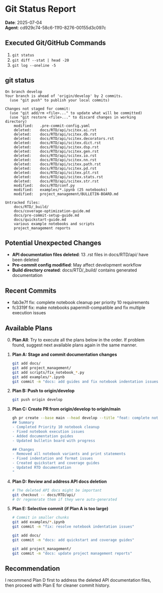 # Git Status Report
**Date**: 2025-07-04  
**Agent**: cd929c74-58c6-11f0-8276-00155d3c097c

## Executed Git/GitHub Commands
1. `git status`
2. `git diff --stat | head -20`
3. `git log --oneline -5`

## git status
```plaintext
On branch develop
Your branch is ahead of 'origin/develop' by 2 commits.
  (use "git push" to publish your local commits)

Changes not staged for commit:
  (use "git add/rm <file>..." to update what will be committed)
  (use "git restore <file>..." to discard changes in working directory)
	modified:   .pre-commit-config.yaml
	deleted:    docs/RTD/api/scitex.ai.rst
	deleted:    docs/RTD/api/scitex.db.rst
	deleted:    docs/RTD/api/scitex.decorators.rst
	deleted:    docs/RTD/api/scitex.dict.rst
	deleted:    docs/RTD/api/scitex.dsp.rst
	deleted:    docs/RTD/api/scitex.gen.rst
	deleted:    docs/RTD/api/scitex.io.rst
	deleted:    docs/RTD/api/scitex.nn.rst
	deleted:    docs/RTD/api/scitex.path.rst
	deleted:    docs/RTD/api/scitex.pd.rst
	deleted:    docs/RTD/api/scitex.plt.rst
	deleted:    docs/RTD/api/scitex.stats.rst
	deleted:    docs/RTD/api/scitex.str.rst
	modified:   docs/RTD/conf.py
	modified:   examples/*.ipynb (25 notebooks)
	modified:   project_management/BULLETIN-BOARD.md

Untracked files:
	docs/RTD/_build/
	docs/coverage-optimization-guide.md
	docs/pre-commit-setup-guide.md
	docs/quickstart-guide.md
	various example notebooks and scripts
	project_management reports
```

## Potential Unexpected Changes
- **API documentation files deleted**: 13 .rst files in docs/RTD/api/ have been deleted
- **Pre-commit config modified**: May affect development workflow
- **Build directory created**: docs/RTD/_build/ contains generated documentation

## Recent Commits
- fab3e7f fix: complete notebook cleanup per priority 10 requirements
- fc3319f fix: make notebooks papermill-compatible and fix multiple execution issues

## Available Plans

0. **Plan All**:
   Try to execute all the plans below in the order.
   If problem found, suggest next available plans again in the same manner.

1. **Plan A: Stage and commit documentation changes**
   ```bash
   git add docs/
   git add project_management/
   git add scripts/fix_notebook_*.py
   git add examples/*.ipynb
   git commit -m "docs: add guides and fix notebook indentation issues"
   ```

2. **Plan B: Push to origin/develop**
   ```bash
   git push origin develop
   ```

3. **Plan C: Create PR from origin/develop to origin/main**
   ```bash
   gh pr create --base main --head develop --title "feat: complete notebook cleanup and documentation updates" --body "
   ## Summary
   - Completed Priority 10 notebook cleanup
   - Fixed notebook execution issues
   - Added documentation guides
   - Updated bulletin board with progress
   
   ## Changes
   - Removed all notebook variants and print statements
   - Fixed indentation and format issues
   - Created quickstart and coverage guides
   - Updated RTD documentation
   "
   ```

4. **Plan D: Review and address API docs deletion**
   ```bash
   # The deleted API docs might be important
   git checkout -- docs/RTD/api/
   # Or regenerate them if they were auto-generated
   ```

5. **Plan E: Selective commit (if Plan A is too large)**
   ```bash
   # Commit in smaller chunks
   git add examples/*.ipynb
   git commit -m "fix: resolve notebook indentation issues"
   
   git add docs/
   git commit -m "docs: add quickstart and coverage guides"
   
   git add project_management/
   git commit -m "docs: update project management reports"
   ```

## Recommendation
I recommend Plan D first to address the deleted API documentation files, then proceed with Plan E for cleaner commit history.